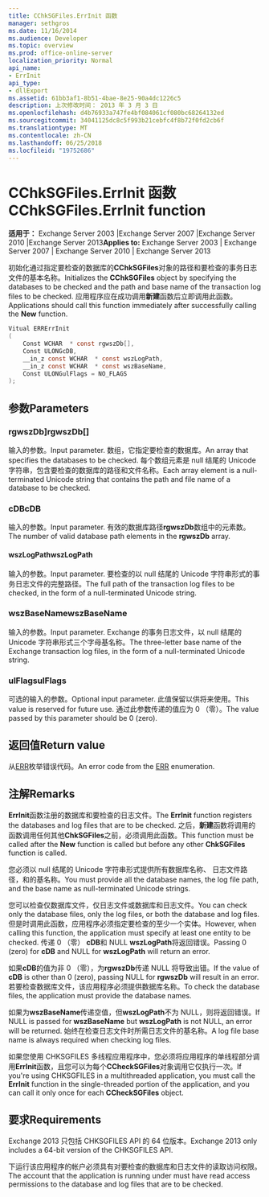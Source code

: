 ```yaml
---
title: CChkSGFiles.ErrInit 函数
manager: sethgros
ms.date: 11/16/2014
ms.audience: Developer
ms.topic: overview
ms.prod: office-online-server
localization_priority: Normal
api_name:
- ErrInit
api_type:
- dllExport
ms.assetid: 61bb3af1-8b51-4bae-8e25-90a4dc1226c5
description: 上次修改时间： 2013 年 3 月 3 日
ms.openlocfilehash: d4b76933a747fe4bf084061cf080bc68264132ed
ms.sourcegitcommit: 34041125dc8c5f993b21cebfc4f8b72f0fd2cb6f
ms.translationtype: MT
ms.contentlocale: zh-CN
ms.lasthandoff: 06/25/2018
ms.locfileid: "19752686"
---
```

# <a name="cchksgfileserrinit-function"></a><span data-ttu-id="22a10-103">CChkSGFiles.ErrInit 函数</span><span class="sxs-lookup"><span data-stu-id="22a10-103">CChkSGFiles.ErrInit function</span></span>
  
<span data-ttu-id="22a10-104">**适用于：** Exchange Server 2003 |Exchange Server 2007 |Exchange Server 2010 |Exchange Server 2013</span><span class="sxs-lookup"><span data-stu-id="22a10-104">**Applies to:** Exchange Server 2003 | Exchange Server 2007 | Exchange Server 2010 | Exchange Server 2013</span></span>
  
<span data-ttu-id="22a10-105">初始化通过指定要检查的数据库的**CChkSGFiles**对象的路径和要检查的事务日志文件的基本名称。</span><span class="sxs-lookup"><span data-stu-id="22a10-105">Initializes the **CChkSGFiles** object by specifying the databases to be checked and the path and base name of the transaction log files to be checked.</span></span> <span data-ttu-id="22a10-106">应用程序应在成功调用**新建**函数后立即调用此函数。</span><span class="sxs-lookup"><span data-stu-id="22a10-106">Applications should call this function immediately after successfully calling the **New** function.</span></span> 
  
```cs
Vitual ERRErrInit  
(
    Const WCHAR  * const rgwszDb[],
    Const ULONGcDB,
    __in_z const WCHAR  * const wszLogPath,
    __in_z const WCHAR  * const wszBaseName,
    Const ULONGulFlags = NO_FLAGS
);

```

## <a name="parameters"></a><span data-ttu-id="22a10-107">参数</span><span class="sxs-lookup"><span data-stu-id="22a10-107">Parameters</span></span>

### <a name="rgwszdb"></a><span data-ttu-id="22a10-108">rgwszDb]</span><span class="sxs-lookup"><span data-stu-id="22a10-108">rgwszDb[]</span></span>
  
<span data-ttu-id="22a10-109">输入的参数。</span><span class="sxs-lookup"><span data-stu-id="22a10-109">Input parameter.</span></span> <span data-ttu-id="22a10-110">数组，它指定要检查的数据库。</span><span class="sxs-lookup"><span data-stu-id="22a10-110">An array that specifies the databases to be checked.</span></span> <span data-ttu-id="22a10-111">每个数组元素是 null 结尾的 Unicode 字符串，包含要检查的数据库的路径和文件名称。</span><span class="sxs-lookup"><span data-stu-id="22a10-111">Each array element is a null-terminated Unicode string that contains the path and file name of a database to be checked.</span></span>
    
### <a name="cdb"></a><span data-ttu-id="22a10-112">cDB</span><span class="sxs-lookup"><span data-stu-id="22a10-112">cDB</span></span>
  
<span data-ttu-id="22a10-113">输入的参数。</span><span class="sxs-lookup"><span data-stu-id="22a10-113">Input parameter.</span></span> <span data-ttu-id="22a10-114">有效的数据库路径**rgwszDb**数组中的元素数。</span><span class="sxs-lookup"><span data-stu-id="22a10-114">The number of valid database path elements in the **rgwszDb** array.</span></span> 
    
#### <a name="wszlogpath"></a><span data-ttu-id="22a10-115">wszLogPath</span><span class="sxs-lookup"><span data-stu-id="22a10-115">wszLogPath</span></span>
  
<span data-ttu-id="22a10-116">输入的参数。</span><span class="sxs-lookup"><span data-stu-id="22a10-116">Input parameter.</span></span> <span data-ttu-id="22a10-117">要检查的以 null 结尾的 Unicode 字符串形式的事务日志文件的完整路径。</span><span class="sxs-lookup"><span data-stu-id="22a10-117">The full path of the transaction log files to be checked, in the form of a null-terminated Unicode string.</span></span>
    
### <a name="wszbasename"></a><span data-ttu-id="22a10-118">wszBaseName</span><span class="sxs-lookup"><span data-stu-id="22a10-118">wszBaseName</span></span>
  
<span data-ttu-id="22a10-119">输入的参数。</span><span class="sxs-lookup"><span data-stu-id="22a10-119">Input parameter.</span></span> <span data-ttu-id="22a10-120">Exchange 的事务日志文件，以 null 结尾的 Unicode 字符串形式三个字母基名称。</span><span class="sxs-lookup"><span data-stu-id="22a10-120">The three-letter base name of the Exchange transaction log files, in the form of a null-terminated Unicode string.</span></span>
    
### <a name="ulflags"></a><span data-ttu-id="22a10-121">ulFlags</span><span class="sxs-lookup"><span data-stu-id="22a10-121">ulFlags</span></span>
  
<span data-ttu-id="22a10-122">可选的输入的参数。</span><span class="sxs-lookup"><span data-stu-id="22a10-122">Optional input parameter.</span></span> <span data-ttu-id="22a10-123">此值保留以供将来使用。</span><span class="sxs-lookup"><span data-stu-id="22a10-123">This value is reserved for future use.</span></span> <span data-ttu-id="22a10-124">通过此参数传递的值应为 0 （零）。</span><span class="sxs-lookup"><span data-stu-id="22a10-124">The value passed by this parameter should be 0 (zero).</span></span>
    
## <a name="return-value"></a><span data-ttu-id="22a10-125">返回值</span><span class="sxs-lookup"><span data-stu-id="22a10-125">Return value</span></span>

<span data-ttu-id="22a10-126">从[ERR](cchksgfiles-err-enumeration.md)枚举错误代码。</span><span class="sxs-lookup"><span data-stu-id="22a10-126">An error code from the [ERR](cchksgfiles-err-enumeration.md) enumeration.</span></span> 
  
## <a name="remarks"></a><span data-ttu-id="22a10-127">注解</span><span class="sxs-lookup"><span data-stu-id="22a10-127">Remarks</span></span>

<span data-ttu-id="22a10-128">**ErrInit**函数注册的数据库和要检查的日志文件。</span><span class="sxs-lookup"><span data-stu-id="22a10-128">The **ErrInit** function registers the databases and log files that are to be checked.</span></span> <span data-ttu-id="22a10-129">之后，**新建**函数将调用的函数调用任何其他**ChkSGFiles**之前，必须调用此函数。</span><span class="sxs-lookup"><span data-stu-id="22a10-129">This function must be called after the **New** function is called but before any other **ChkSGFiles** function is called.</span></span> 
  
<span data-ttu-id="22a10-130">您必须以 null 结尾的 Unicode 字符串形式提供所有数据库名称、 日志文件路径，和的基名称。</span><span class="sxs-lookup"><span data-stu-id="22a10-130">You must provide all the database names, the log file path, and the base name as null-terminated Unicode strings.</span></span>
  
<span data-ttu-id="22a10-131">您可以检查仅数据库文件，仅日志文件或数据库和日志文件。</span><span class="sxs-lookup"><span data-stu-id="22a10-131">You can check only the database files, only the log files, or both the database and log files.</span></span> <span data-ttu-id="22a10-132">但是时调用此函数，应用程序必须指定要检查的至少一个实体。</span><span class="sxs-lookup"><span data-stu-id="22a10-132">However, when calling this function, the application must specify at least one entity to be checked.</span></span> <span data-ttu-id="22a10-133">传递 0 （零） **cDB**和 NULL **wszLogPath**将返回错误。</span><span class="sxs-lookup"><span data-stu-id="22a10-133">Passing 0 (zero) for  **cDB**  and NULL for  **wszLogPath**  will return an error.</span></span> 
  
<span data-ttu-id="22a10-134">如果**cDB**的值为非 0 （零），为**rgwszDb**传递 NULL 将导致出错。</span><span class="sxs-lookup"><span data-stu-id="22a10-134">If the value of  **cDB**  is other than 0 (zero), passing NULL for  **rgwszDb**  will result in an error.</span></span> <span data-ttu-id="22a10-135">若要检查数据库文件，该应用程序必须提供数据库名称。</span><span class="sxs-lookup"><span data-stu-id="22a10-135">To check the database files, the application must provide the database names.</span></span> 
  
<span data-ttu-id="22a10-136">如果为**wszBaseName**传递空值，但**wszLogPath**不为 NULL，则将返回错误。</span><span class="sxs-lookup"><span data-stu-id="22a10-136">If NULL is passed for  **wszBaseName**  but  **wszLogPath**  is not NULL, an error will be returned.</span></span> <span data-ttu-id="22a10-137">始终在检查日志文件时所需日志文件的基名称。</span><span class="sxs-lookup"><span data-stu-id="22a10-137">A log file base name is always required when checking log files.</span></span> 
  
<span data-ttu-id="22a10-138">如果您使用 CHKSGFILES 多线程应用程序中，您必须将应用程序的单线程部分调用**ErrInit**函数，且您可以为每个**CCheckSGFiles**对象调用它仅执行一次。</span><span class="sxs-lookup"><span data-stu-id="22a10-138">If you're using CHKSGFILES in a multithreaded application, you must call the **ErrInit** function in the single-threaded portion of the application, and you can call it only once for each **CCheckSGFiles** object.</span></span> 
  
## <a name="requirements"></a><span data-ttu-id="22a10-139">要求</span><span class="sxs-lookup"><span data-stu-id="22a10-139">Requirements</span></span>

<span data-ttu-id="22a10-140">Exchange 2013 只包括 CHKSGFILES API 的 64 位版本。</span><span class="sxs-lookup"><span data-stu-id="22a10-140">Exchange 2013 only includes a 64-bit version of the CHKSGFILES API.</span></span>
  
<span data-ttu-id="22a10-141">下运行该应用程序的帐户必须具有对要检查的数据库和日志文件的读取访问权限。</span><span class="sxs-lookup"><span data-stu-id="22a10-141">The account that the application is running under must have read access permissions to the database and log files that are to be checked.</span></span>
  

